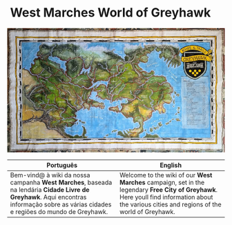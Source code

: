 
# ️ West Marches World of Greyhawk

![Greyhawk](../greyhawk.jpg)

| Português | English |
|-----------|---------|
| Bem-vind@ à wiki da nossa campanha **West Marches**, baseada na lendária **Cidade Livre de Greyhawk**. Aqui encontras informação sobre as várias cidades e regiões do mundo de Greyhawk. | Welcome to the wiki of our **West Marches** campaign, set in the legendary **Free City of Greyhawk**. Here youll find information about the various cities and regions of the world of Greyhawk. |


























